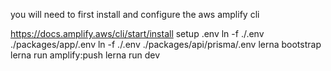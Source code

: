 you will need to first install and configure the aws amplify cli 

https://docs.amplify.aws/cli/start/install
setup .env
ln -f ./.env ./packages/app/.env
ln -f ./.env ./packages/api/prisma/.env
lerna bootstrap
lerna run amplify:push
lerna run dev
